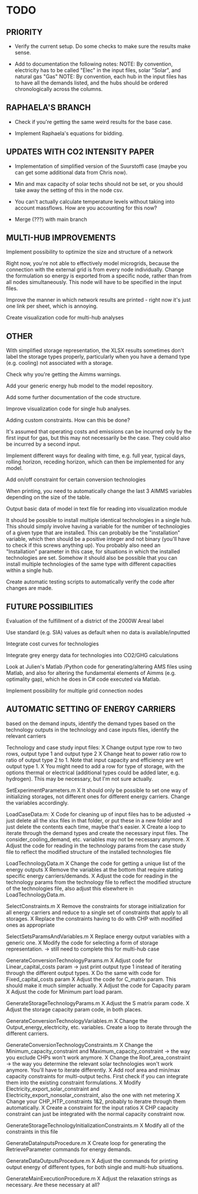 # TODO

## PRIORITY

* Verify the current setup. Do some checks to make sure the results make sense.

* Add to documentation the following notes:
NOTE: By convention, electricity has to be called "Elec" in the input files, solar "Solar", and natural gas "Gas"
NOTE: By convention, each hub in the input files has to have all the demands listed, and the hubs should be ordered chronologically across the columns.

## RAPHAELA'S BRANCH

* Check if you're getting the same weird results for the base case.

* Implement Raphaela's equations for bidding.

## UPDATES WITH CO2 INTENSITY PAPER

* Implementation of simplified version of the Suurstoffi case (maybe you can get some additional data from Chris now).

* Min and max capacity of solar techs should not be set, or you should take away the setting of this in the node csv.

* You can't actually calculate temperature levels without taking into account massflows.  How are you accounting for this now?

* Merge (???) with main branch

## MULTI-HUB IMPROVEMENTS
Implement possibility to optimize the size and structure of a network

Right now, you're not able to effectively model microgrids, because the connection with the external grid is from every node individually. Change the formulation so energy is exported from a specific node, rather than from all nodes simultaneously. This node will have to be specified in the input files.

Improve the manner in which network results are printed - right now it's just one link per sheet, which is annoying.

Create visualization code for multi-hub analyses

## OTHER
With simplified storage representation, the XLSX results sometimes don't label the storage types properly, particularly when you have a demand type (e.g. cooling) not associated with a storage.

Check why you're getting the Aimms warnings.

Add your generic energy hub model to the model repository.

Add some further documentation of the code structure.

Improve visualization code for single hub analyses.

Adding custom constraints. How can this be done?

It's assumed that operating costs and emissions can be incurred only by the first input for gas, but this may not necessarily be the case. They could also be incurred by a second input.

Implement different ways for dealing with time, e.g. full year, typical days, rolling horizon, receding horizon, which can then be implemented for any model.

Add on/off constraint for certain conversion technologies

When printing, you need to automatically change the last 3 AIMMS variables depending on the size of the table.

Output basic data of model in text file for reading into visualization module

It should be possible to install multiple identical technologies in a single hub.  This should simply involve having a variable for the number of technologies of a given type that are installed.  This can probably be the "installation" variable, which then should be a positive integer and not binary (you'll have to check if this screws anything up).  You probably also need an "Installation" parameter in this case, for situations in which the installed technologies are set. Somehow it should also be possible that you can install multiple technologies of the same type with different capacities within a single hub.

Create automatic testing scripts to automatically verify the code after changes are made.

## FUTURE POSSIBILITIES
Evaluation of the fulfillment of a district of the 2000W Areal label

Use standard (e.g. SIA) values as default when no data is available/inputted

Integrate cost curves for technologies

Integrate grey energy data for technologies into CO2/GHG calculations

Look at Julien's Matlab /Python code for generating/altering AMS files using Matlab, and also for altering the fundamental elements of Aimms (e.g. optimality gap), which he does in C# code executed via Matlab.

Implement possibility for multiple grid connection nodes

## AUTOMATIC SETTING OF ENERGY CARRIERS
based on the demand inputs, identify the demand types
based on the technology outputs in the technology and case inputs files, identify the relevant carriers

Technology and case study input files:
X Change output type row to two rows, output type 1 and output type 2
X Change heat to power ratio row to ratio of output type 2 to 1. Note that input capacity and efficiency are wrt output type 1.
X You might need to add a row for type of storage, with the options thermal or electrical (additional types could be added later, e.g. hydrogen). This may be necessary, but I'm not sure actually.

SetExperimentParameters.m
X It should only be possible to set one way of initializing storages, not different ones for different energy carriers. Change the variables accordingly.

LoadCaseData.m: 
X Code for cleaning up of input files has to be adjusted -> just delete all the xlsx files in that folder, or put these in a new folder and just delete the contents each time, maybe that's easier.
X Create a loop to iterate through the demand types and create the necessary input files. The consider_cooling_demand, etc. variables may not be necessary anymore.
X Adjust the code for reading in the technology params from the case study file to reflect the modified structure of the installed technologies file

LoadTechnologyData.m
X Change the code for getting a unique list of the energy outputs
X Remove the variables at the bottom that require stating specific energy carriers/demands.
X Adjust the code for reading in the technology params from the technology file to reflect the modified structure of the technologies file, also adjust this elsewhere in LoadTechnologyData.m.

SelectConstraints.m
X Remove the constraints for storage initialization for all energy carriers and reduce to a single set of constraints that apply to all storages.
X Replace the constraints having to do with CHP with modified ones as appropriate

SelectSetsParamsAndVariables.m
X Replace energy output variables with a generic one.
X Modify the code for selecting a form of storage representation. -> still need to complete this for multi-hub case

GenerateConversionTechnologyParams.m
X Adjust code for Linear_capital_costs param -> just print output type 1 instead of iterating through the different output types.
X Do the same with code for Fixed_capital_costs param
X Adjust the code for C_matrix param. This should make it much simpler actually.
X Adjust the code for Capacity param
X Adjust the code for Minimum part load param.

GenerateStorageTechnologyParams.m
X Adjust the S matrix param code.
X Adjust the storage capacity param code, in both places.

GenerateConversionTechnologyVariables.m
X Change the Output_energy_electricity, etc. variables. Create a loop to iterate through the different carriers.

GenerateConversionTechnologyConstraints.m
X Change the Minimum_capacity_constraint and Maximum_capacity_constraint -> the way you exclude CHPs won't work anymore.
X Change the Roof_area_constraint -> the way you determine the relevant solar technologies won't work anymore.  You'll have to iterate differently.
X Add roof area and min/max capacity constraints for multi-output techs. First check if you can integrate them into the existing constraint formulations.
X Modify Electricity_export_solar_constraint and Electricity_export_nonsolar_constraint, also the one with net metering
X Change your CHP_HTP_constraints 1&2, probably to iteratre through them automatically.
X Create a constraint for the input ratios
X CHP capacity constraint can just be integrated with the normal capacity constraint now.

GenerateStorageTechnologyInitializationConstraints.m
X Modify all of the constraints in this file

GenerateDataInputsProcedure.m
X Create loop for generating the RetrieveParameter commands for energy demands.

GenerateDataOutputsProcedure.m
X Adjust the commands for printing output energy of different types, for both single and multi-hub situations.

GenerateMainExecutionProcedure.m
X Adjust the relaxation strings as necessary.  Are these necessary at all?



